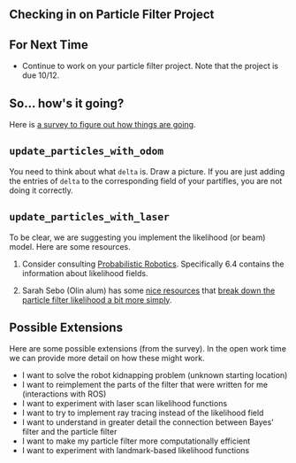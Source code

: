 ## Checking in on Particle Filter Project

## For Next Time

* Continue to work on your particle filter project.  Note that the project is due 10/12.

## So... how's it going?

Here is [a survey to figure out how things are going](https://docs.google.com/forms/d/e/1FAIpQLSer2aQ7ubTs8bIWNrPNT2MX02Kkz9Q9eLWxkhHQznK09EzLFQ/viewform).

## ``update_particles_with_odom``

You need to think about what ``delta`` is.  Draw a picture.  If you are just adding the entries of ``delta`` to the corresponding field of your partifles, you are not doing it correctly.


## ``update_particles_with_laser``

To be clear, we are suggesting you implement the likelihood (or beam) model.  Here are some resources.

1.  Consider consulting [Probabilistic Robotics](https://docs.ufpr.br/~danielsantos/ProbabilisticRobotics.pdf).  Specifically 6.4 contains the information about likelihood fields.

2. Sarah Sebo (Olin alum) has some [nice resources](https://classes.cs.uchicago.edu/archive/2021/winter/20600-1/class_meeting_06.html) that [break down the particle filter likelihood a bit more simply](https://github.com/intro-robotics-uchicago/class_meeting_06_likelihood_field).  

## Possible Extensions

Here are some possible extensions (from the survey).  In the open work time we can provide more detail on how these might work.

* I want to solve the robot kidnapping problem (unknown starting location)
* I want to reimplement the parts of the filter that were written for me (interactions with ROS)
* I want to experiment with laser scan likelihood functions
* I want to try to implement ray tracing instead of the likelihood field
* I want to understand in greater detail the connection between Bayes' filter and the particle filter
* I want to make my particle filter more computationally efficient
* I want to experiment with landmark-based likelihood functions
